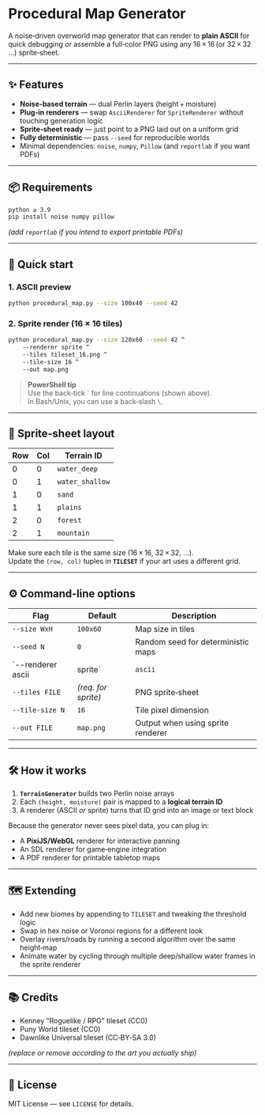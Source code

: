 # Procedural Map Generator

A noise‑driven overworld map generator that can render to **plain ASCII** for quick
debugging _or_ assemble a full‑color PNG using any 16 × 16 (or 32 × 32 …) sprite‑sheet.

---

## ✨ Features

* **Noise‑based terrain** &mdash; dual Perlin layers (height + moisture)  
* **Plug‑in renderers** &mdash; swap `AsciiRenderer` for `SpriteRenderer` without touching
  generation logic  
* **Sprite‑sheet ready** &mdash; just point to a PNG laid out on a uniform grid  
* **Fully deterministic** &mdash; pass `--seed` for reproducible worlds  
* Minimal dependencies: `noise`, `numpy`, `Pillow` (and `reportlab` if you want PDFs)

---

## 📦 Requirements

```bash
python ≥ 3.9
pip install noise numpy pillow
```

*(add `reportlab` if you intend to export printable PDFs)*

---

## 🚀 Quick start

### 1. ASCII preview

```bash
python procedural_map.py --size 100x40 --seed 42
```

### 2. Sprite render (16&nbsp;×&nbsp;16 tiles)

```bash
python procedural_map.py --size 120x60 --seed 42 ^
    --renderer sprite ^
    --tiles tileset_16.png ^
    --tile-size 16 ^
    --out map.png
```

> **PowerShell tip**  
> Use the back‑tick **\`** for line continuations (shown above).  
> In Bash/Unix, you can use a back‑slash `\`.

---

## 🎨 Sprite‑sheet layout

| Row | Col | Terrain ID      |
|-----|-----|-----------------|
| 0   | 0   | `water_deep`    |
| 0   | 1   | `water_shallow` |
| 1   | 0   | `sand`          |
| 1   | 1   | `plains`        |
| 2   | 0   | `forest`        |
| 2   | 1   | `mountain`      |

Make sure each tile is the same size (16 × 16, 32 × 32, …).  
Update the `(row, col)` tuples in **`TILESET`** if your art uses a different grid.

---

## ⚙️ Command‑line options

| Flag | Default | Description |
|------|---------|-------------|
| `--size WxH`   | `100x60` | Map size in tiles |
| `--seed N`     | `0`      | Random seed for deterministic maps |
| `--renderer ascii|sprite` | `ascii` | Output format |
| `--tiles FILE` | *(req. for sprite)* | PNG sprite‑sheet |
| `--tile-size N`| `16`     | Tile pixel dimension |
| `--out FILE`   | `map.png`| Output when using sprite renderer |

---

## 🛠 How it works

1. **`TerrainGenerator`** builds two Perlin noise arrays  
2. Each `(height, moisture)` pair is mapped to a **logical terrain ID**  
3. A renderer (ASCII _or_ sprite) turns that ID grid into an image or text block

Because the generator never sees pixel data, you can plug in:

* A **PixiJS/WebGL** renderer for interactive panning  
* An SDL renderer for game‑engine integration  
* A PDF renderer for printable tabletop maps

---

## 🗺️ Extending

* Add new biomes by appending to `TILESET` and tweaking the threshold logic  
* Swap in hex noise or Voronoi regions for a different look  
* Overlay rivers/roads by running a second algorithm over the same height‑map  
* Animate water by cycling through multiple deep/shallow water frames in the sprite renderer

---

## 📚 Credits

* Kenney “Roguelike / RPG” tileset (CC0)  
* Puny World tileset (CC0)  
* Dawnlike Universal tileset (CC‑BY‑SA 3.0)  

*(replace or remove according to the art you actually ship)*

---

## 📝 License

MIT License &mdash; see `LICENSE` for details.
